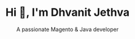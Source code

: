 <div align="center">
  <h1>Hi 👋, I'm Dhvanit Jethva</h1>
  <p>A passionate Magento & Java developer</p>
</div>

